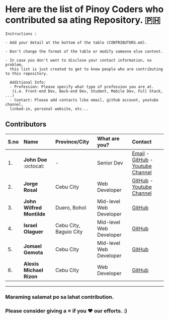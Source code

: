 # Here are the list of Pinoy Coders who contributed sa ating Repository. :philippines:

```
Instructions :

- Add your detail at the bottom of the table (CONTRIBUTORS.md).

- Don't change the format of the table or modify someone else content.

- In case you don't want to disclose your contact information, no problem,
  this list is just created to get to know people who are contributing to this repository.

  Additional Info:
  - Profession: Please specify what type of profession you are at.
   (i.e. Front-end Dev, Back-end Dev, Student, Mobile Dev, Full Stack, ...)
  - Contact: Please add contacts like email, github account, youtube channel,
  linked-in, personal website, etc...
```

## Contributors

| S.no | Name | Province/City | What are you? | Contact |
|------|:--------|:---------|:--------------|:------------|
| 1. | **John Doe** :octocat:| -|Senior Dev | [Email](johndoe@gmail.com) - [GitHub](https://github.com/johndoe) - [Youtube Channel](youtube.com/johndoe)|
| 2. | **Jorge Rosal** | Cebu City | Web Developer | [GitHub](https://github.com/jorgerosal) - [Youtube Channel](https://www.youtube.com/channel/UCzuOQurgDZCdHUFBwL6Oexg) |
| 3. | **John Wilfred Montilde** | Duero, Bohol | Mid-level Web Developer | [GitHub](https://github.com/ewojjowe) |
| 4. | **Israel Olaguer** | Cebu City, Baguio City | Mid-level Web Developer | [GitHub](https://github.com/isolaguer) |
| 5. | **Jomael Gemota** | Cebu City | Mid-level Web Developer | [GitHub](https://github.com/jomael-gemota) |
| 6. | **Alexis Michael Rizon** | Cebu City | Web Developer | [GitHub](https://github.com/MugssyBoy) |
---

### Maraming salamat po sa lahat contribution.

### Please consider giving a :star: if you :heart: our efforts. :)
